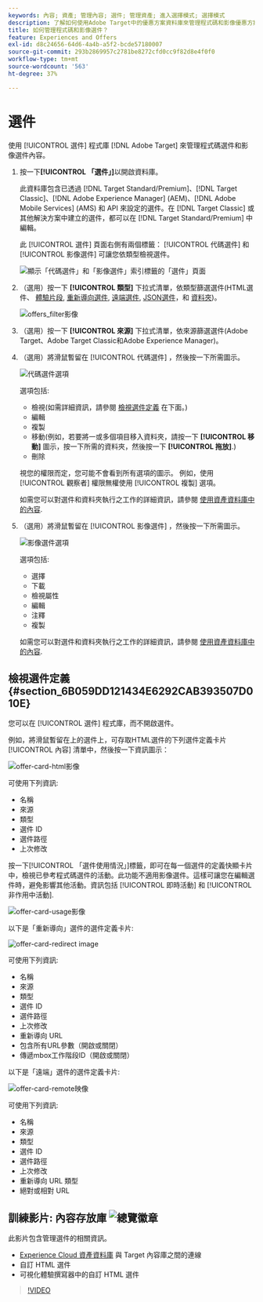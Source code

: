 ```yaml
---
keywords: 內容; 資產; 管理內容; 選件; 管理資產; 進入選擇模式; 選擇模式
description: 了解如何使用Adobe Target中的優惠方案資料庫來管理程式碼和影像優惠方案。
title: 如何管理程式碼和影像選件？
feature: Experiences and Offers
exl-id: d8c24656-64d6-4a4b-a5f2-bcde57180007
source-git-commit: 293b2869957c2781be8272cfd0cc9f82d8e4f0f0
workflow-type: tm+mt
source-wordcount: '563'
ht-degree: 37%

---
```


# 選件

使用 [!UICONTROL 選件] 程式庫 [!DNL Adobe Target] 來管理程式碼選件和影像選件內容。

1. 按一下&#x200B;**[!UICONTROL 「選件」]**&#x200B;以開啟資料庫。

   此資料庫包含已透過 [!DNL Target Standard/Premium]、[!DNL Target Classic]、[!DNL Adobe Experience Manager] (AEM)、[!DNL Adobe Mobile Services] (AMS) 和 API 來設定的選件。在 [!DNL Target Classic] 或其他解決方案中建立的選件，都可以在 [!DNL Target Standard/Premium] 中編輯。

   此 [!UICONTROL 選件] 頁面右側有兩個標籤： [!UICONTROL 代碼選件] 和 [!UICONTROL 影像選件] 可讓您依類型檢視選件。

   ![顯示「代碼選件」和「影像選件」索引標籤的「選件」頁面](/help/main/c-experiences/c-manage-content/assets/offers-page.png)

1. （選用）按一下 **[!UICONTROL 類型]** 下拉式清單，依類型篩選選件(HTML選件、 [體驗片段](/help/main/c-experiences/c-manage-content/aem-experience-fragments.md), [重新導向選件](/help/main/c-experiences/c-manage-content/offer-redirect.md), [遠端選件](/help/main/c-experiences/c-manage-content/about-remote-offers.md), [JSON選件](/help/main/c-experiences/c-manage-content/create-json-offer.md)，和 [資料夾](/help/main/c-experiences/c-manage-content/create-content-folder.md))。

   ![offers_filter影像](assets/offers_filter.png)

1. （選用）按一下 **[!UICONTROL 來源]** 下拉式清單，依來源篩選選件(Adobe Target、Adobe Target Classic和Adobe Experience Manager)。

1. （選用）將滑鼠暫留在 [!UICONTROL 代碼選件] ，然後按一下所需圖示。

   ![代碼選件選項](assets/offer-picker-large.png)

   選項包括:

   * 檢視(如需詳細資訊，請參閱 [檢視選件定義](#section_6B059DD121434E6292CAB393507D010E) 在下面。)
   * 編輯
   * 複製
   * 移動(例如，若要將一或多個項目移入資料夾，請按一下 **[!UICONTROL 移動]** 圖示，按一下所需的資料夾，然後按一下 **[!UICONTROL 拖放]**.)
   * 刪除

   視您的權限而定，您可能不會看到所有選項的圖示。 例如，使用 [!UICONTROL 觀察者] 權限無權使用 [!UICONTROL 複製] 選項。

   如需您可以對選件和資料夾執行之工作的詳細資訊，請參閱 [使用資產資料庫中的內容](/help/main/c-experiences/c-manage-content/assets-working.md).

1. （選用）將滑鼠暫留在 [!UICONTROL 影像選件] ，然後按一下所需圖示。

   ![影像選件選項](/help/main/c-experiences/c-manage-content/assets/image-offers-icons.png)

   選項包括:

   * 選擇
   * 下載
   * 檢視屬性
   * 編輯
   * 注釋
   * 複製

   如需您可以對選件和資料夾執行之工作的詳細資訊，請參閱 [使用資產資料庫中的內容](/help/main/c-experiences/c-manage-content/assets-working.md).

## 檢視選件定義 {#section_6B059DD121434E6292CAB393507D010E}

您可以在 [!UICONTROL 選件] 程式庫，而不開啟選件。

例如，將滑鼠暫留在上的選件上，可存取HTML選件的下列選件定義卡片 [!UICONTROL 內容] 清單中，然後按一下資訊圖示：

![offer-card-html影像](assets/offer-card-html.png)

可使用下列資訊:

* 名稱
* 來源
* 類型
* 選件 ID
* 選件路徑
* 上次修改

按一下[!UICONTROL 「選件使用情況」]標籤，即可在每一個選件的定義快顯卡片中，檢視已參考程式碼選件的活動。此功能不適用影像選件。這樣可讓您在編輯選件時，避免影響其他活動。資訊包括 [!UICONTROL 即時活動] 和 [!UICONTROL 非作用中活動].

![offer-card-usage影像](assets/offer-card-usage.png)

以下是「重新導向」選件的選件定義卡片:

![offer-card-redirect image](assets/offer-card-redirect.png)

可使用下列資訊:

* 名稱
* 來源
* 類型
* 選件 ID
* 選件路徑
* 上次修改
* 重新導向 URL
* 包含所有URL參數（開啟或關閉）
* 傳遞mbox工作階段ID（開啟或關閉）

以下是「遠端」選件的選件定義卡片:

![offer-card-remote映像](assets/offer-card-remote.png)

可使用下列資訊:

* 名稱
* 來源
* 類型
* 選件 ID
* 選件路徑
* 上次修改
* 重新導向 URL 類型
* 絕對或相對 URL

## 訓練影片: 內容存放庫 ![總覽徽章](/help/main/assets/overview.png)

此影片包含管理選件的相關資訊。

* [Experience Cloud 資產資料庫](https://experienceleague.adobe.com/docs/core-services/interface/assets/creative-cloud.html) 與 Target 內容庫之間的連線
* 自訂 HTML 選件
* 可視化體驗撰寫器中的自訂 HTML 選件

>[!VIDEO](https://video.tv.adobe.com/v/17387)
